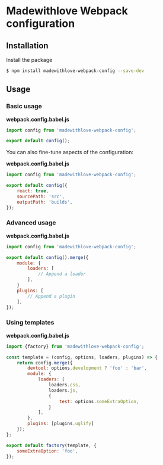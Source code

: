 # Madewithlove Webpack configuration

## Installation

Install the package

```bash
$ npm install madewithlove-webpack-config --save-dev
```

## Usage

### Basic usage

**webpack.config.babel.js**
```js
import config from 'madewithlove-webpack-config';

export default config();
```

You can also fine-tune aspects of the configuration:

**webpack.config.babel.js**
```js
import config from 'madewithlove-webpack-config';

export default config({
    react: true,
    sourcePath: 'src',
    outputPath: 'builds',
});
```

### Advanced usage

**webpack.config.babel.js**
```js
import config from 'madewithlove-webpack-config';

export default config().merge({
    module: {
        loaders: [
            // Append a loader
        ],
    }
    plugins: [
        // Append a plugin
    ],
});
```

### Using templates

**webpack.config.babel.js**
```js
import {factory} from 'madewithlove-webpack-config';

const template = (config, options, loaders, plugins) => {
    return config.merge({
        devtool: options.development ? 'foo' : 'bar',
        module: {
            loaders: [
                loaders.css,
                loaders.js,
                {
                    test: options.someExtraOption,
                }
            ],
        },
        plugins: [plugins.uglify]
    });
};

export default factory(template, {
    someExtraOption: 'foo',
});
```
